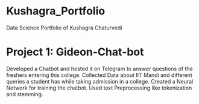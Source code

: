 # Kushagra_Portfolio
Data Science Portfolio of Kushagra Chaturvedi

# Project 1: Gideon-Chat-bot
Developed a Chatbot and hosted it on Telegram to answer questions of the freshers entering this college. Collected Data about IIT Mandi and different queries a student has while taking admission in a college. Created a Neural Network for training the chatbot. Used text Preprocessing like tokenization and stemming.

